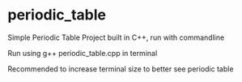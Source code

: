 # periodic_table
Simple Periodic Table Project built in C++, run with commandline


Run using g++ periodic_table.cpp in terminal

Recommended to increase terminal size to better see periodic table

